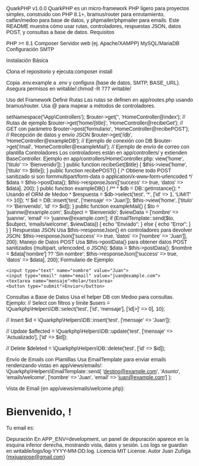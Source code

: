 QuarkPHP v1.0.0
QuarkPHP es un micro-framework PHP ligero para proyectos simples, construido con PHP 8.1+, bramus/router para enrutamiento, catfan/medoo para base de datos, y phpmailer/phpmailer para emails. Este README muestra cómo usar rutas, controladores, respuestas JSON, datos POST, y consultas a base de datos.
Requisitos

PHP >= 8.1
Composer
Servidor web (ej. Apache/XAMPP)
MySQL/MariaDB
Configuración SMTP

Instalación Básica

Clona el repositorio y ejecuta:composer install


Copia .env.example a .env y configura (base de datos, SMTP, BASE_URL).
Asegura permisos en writable/:chmod -R 777 writable/



Uso del Framework
Definir Rutas
Las rutas se definen en app/routes.php usando bramus/router. Usa @ para mapear a métodos de controladores.
<?php
/**
 * Define rutas: mapea URLs a controladores y funciones con @
 */

$router->setNamespace('\App\Controllers');

$router->get('', 'HomeController@index');

// Rutas de ejemplo
$router->get('home/{title}', 'HomeController@recibeGet');     // GET con parámetro
$router->post('formulario', 'HomeController@recibePOST');     // Recepción de datos y envío JSON
$router->get('/db', 'HomeController@exampleDB');              // Ejemplo de conexión con DB
$router->get('/mail', 'HomeController@exampleMail');          // Ejemplo de envío de correo con plantilla

Controladores
Los controladores están en app/controllers/ y extienden BaseController. Ejemplo en app/controllers/HomeController.php:
<?php
namespace App\Controllers;

use Quarkphp\Core\BaseController;
use Quarkphp\Helpers\EmailTemplate;
use Quarkphp\Helpers\DB;

class HomeController extends BaseController {
    public function index() {
        $this->view('home', ['titulo' => 'Bienvenido']);
    }

    public function recibeGet($title) {
        $this->view('home', ['titulo' => $title]);
    }

    public function recibePOST() {
        /* Obtiene todo POST sanitizado si son formmultipart/form-data o application/x-www-form-urlencoded */
        $data = $this->postData();
        $this->responseJson(['success' => true, 'datos' => $data], 200);
    }

    public function exampleDB() {
        /**
         * $db = DB::getInstance();
         * Usando el ORM de Medoo
         * $respuesta = $db->select('test', '*', ['id' => 1, 'LIMIT' => 10]);
         */
        $id = DB::insert('test', ['mensaje' => 'Juan']);
        $this->view('home', ['titulo' => 'Bienvenido', 'id' => $id]);
    }

    public function exampleMail() {
        $to = 'juannw@example.com';
        $subject = 'Bienvenido';
        $viewData = ['nombre' => 'juannw', 'email' => 'juannw@example.com'];
        if (EmailTemplate::send($to, $subject, 'emails/welcome', $viewData)) {
            echo "Enviado";
        } else {
            echo "Error";
        }
    }
}

Respuestas JSON
Usa $this->responseJson() en controladores para devolver JSON:
$this->responseJson(['success' => true, 'datos' => ['nombre' => 'Juan']], 200);

Manejo de Datos POST
Usa $this->postData() para obtener datos POST sanitizados (multipart, urlencoded, o JSON):
$data = $this->postData();
$nombre = $data['nombre'] ?? 'Sin nombre';
$this->responseJson(['success' => true, 'datos' => $data], 200);


Formulario de Ejemplo:<form method="post" action="<?php echo BASE_URL; ?>formulario">
    <input type="text" name="nombre" value="Juan">
    <input type="email" name="email" value="juan@example.com">
    <textarea name="mensaje">Hola</textarea>
    <button type="submit">Enviar</button>
</form>



Consultas a Base de Datos
Usa el helper DB con Medoo para consultas. Ejemplo:
// Select con filtros y límite
$users = \Quarkphp\Helpers\DB::select('test', ['id', 'mensaje'], ['id[>]' => 0], 10);

// Insert
$id = \Quarkphp\Helpers\DB::insert('test', ['mensaje' => 'Juan']);

// Update
$affected = \Quarkphp\Helpers\DB::update('test', ['mensaje' => 'Actualizado'], ['id' => $id]);

// Delete
$deleted = \Quarkphp\Helpers\DB::delete('test', ['id' => $id]);

Envío de Emails con Plantillas
Usa EmailTemplate para enviar emails renderizando vistas en app/views/emails/:
\Quarkphp\Helpers\EmailTemplate::send(
    'destino@example.com',
    'Asunto',
    'emails/welcome',
    ['nombre' => 'Juan', 'email' => 'juan@example.com']
);


Vista de Email (en app/views/emails/welcome.php):<!DOCTYPE html>
<html>
<head>
    <title>Bienvenido</title>
    <style>body { font-family: Arial; }</style>
</head>
<body>
    <h1>Bienvenido, <?php echo $nombre; ?>!</h1>
    <p>Tu email es: <?php echo $email; ?></p>
</body>
</html>



Depuración
En APP_ENV=development, un panel de depuración aparece en la esquina inferior derecha, mostrando vista, datos y sesión. Los logs se guardan en writable/logs/log-YYYY-MM-DD.log.
Licencia
MIT License.
Autor
Juan Zuñiga (mxjuanjose@gmail.com)